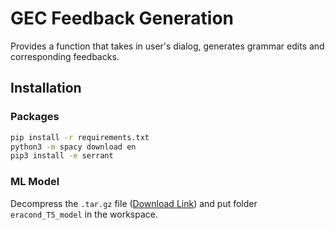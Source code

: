 # GEC Feedback Generation

Provides a function that takes in user's dialog, generates grammar edits and corresponding feedbacks.

## Installation

### Packages

<!-- Recommend Python version: 3.7 -->

```bash
pip install -r requirements.txt
python3 -m spacy download en
pip3 install -e serrant
```

### ML Model

Decompress the `.tar.gz` file ([Download Link](https://drive.google.com/file/d/1-tuD6I0uhvBERDIY5UFIccF2drzk6XJ6/view)) and put folder `eracond_T5_model` in the workspace.